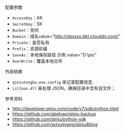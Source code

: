 
 配置参数
+ `AccessKey`：AK
+ `SecretKey`：SK
+ `Bucket`：空间
+ `Domain`：域名value="http://obxxxx.bkt.clouddn.com/"
+ `Private`：是否私有
+ `Prefix`：资源前缀
+ `SaveAs`：本地保存路径 示例 value="D:\pic\"
+ `OverWrite`：覆盖本地文件

外部依赖
+  `qiniutongbu.exe.config` 来记录配置信息.
+  `LitJson.dll` 来处理 JSON，确保目录中含有该文件；

参考资料
+ http://developer.qiniu.com/code/v7/sdk/python.html
+ https://github.com/abelyao/qiniu-backup
+ https://github.com/qiniu/python-sdk
+ https://github.com/wzyuliyang/qiniu4blog




